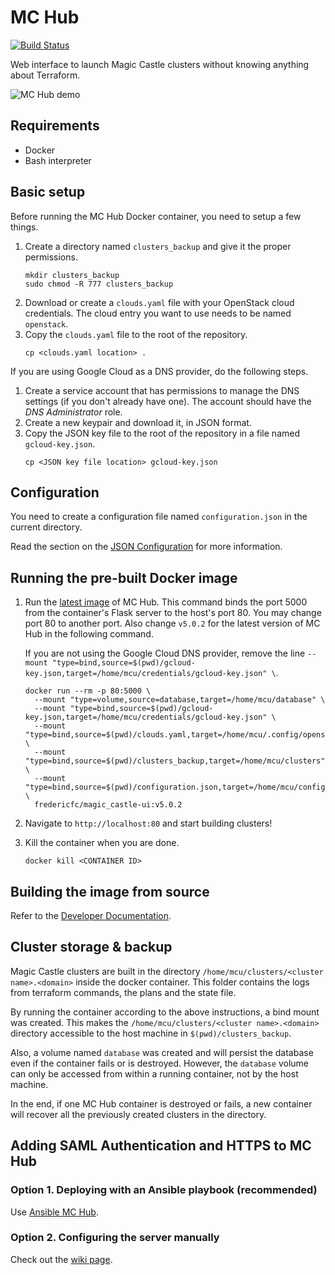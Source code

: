 # MC Hub

[![Build Status](https://travis-ci.com/ComputeCanada/magic_castle-ui.svg?branch=master)](https://travis-ci.com/ComputeCanada/magic_castle-ui)

Web interface to launch Magic Castle clusters without knowing anything about Terraform.

![MC Hub demo](./demo/demo.gif)

## Requirements

- Docker
- Bash interpreter

## Basic setup

Before running the MC Hub Docker container, you need to setup a few things.

1. Create a directory named `clusters_backup` and give it the proper permissions.
   ```
   mkdir clusters_backup
   sudo chmod -R 777 clusters_backup
   ```
2. Download or create a `clouds.yaml` file with your OpenStack cloud credentials. The cloud entry you want to use needs to be named `openstack`.
3. Copy the `clouds.yaml` file to the root of the repository.
   ```
   cp <clouds.yaml location> .
   ```

If you are using Google Cloud as a DNS provider, do the following steps.

1. Create a service account that has permissions to manage the DNS settings (if you don't already have one). The account should have the _DNS Administrator_ role.
2. Create a new keypair and download it, in JSON format.
3. Copy the JSON key file to the root of the repository in a file named `gcloud-key.json`.
   ```
   cp <JSON key file location> gcloud-key.json
   ```

## Configuration

You need to create a configuration file named `configuration.json` in the current directory.

Read the section on the [JSON Configuration](./docs/configuration.md) for more information.

## Running the pre-built Docker image

1. Run the [latest image](https://hub.docker.com/repository/docker/fredericfc/magic_castle-ui) of MC Hub. This command binds the port 5000 from the container's Flask server to the host's port 80. You may change port 80 to another port. Also change `v5.0.2` for the latest version of MC Hub in the following command.
   
   If you are not using the Google Cloud DNS provider, remove the line `--mount "type=bind,source=$(pwd)/gcloud-key.json,target=/home/mcu/credentials/gcloud-key.json" \`.

   ```shell script
   docker run --rm -p 80:5000 \
     --mount "type=volume,source=database,target=/home/mcu/database" \
     --mount "type=bind,source=$(pwd)/gcloud-key.json,target=/home/mcu/credentials/gcloud-key.json" \
     --mount "type=bind,source=$(pwd)/clouds.yaml,target=/home/mcu/.config/openstack/clouds.yaml" \
     --mount "type=bind,source=$(pwd)/clusters_backup,target=/home/mcu/clusters" \
     --mount "type=bind,source=$(pwd)/configuration.json,target=/home/mcu/configuration.json" \
     fredericfc/magic_castle-ui:v5.0.2
   ```

2. Navigate to `http://localhost:80` and start building clusters!
3. Kill the container when you are done.
   ```
   docker kill <CONTAINER ID>
   ```

## Building the image from source

Refer to the [Developer Documentation](./docs/developers.md).

## Cluster storage & backup

Magic Castle clusters are built in the directory `/home/mcu/clusters/<cluster name>.<domain>` inside the
docker container.
This folder contains the logs from terraform commands, the plans and the state file.

By running the container according to the above instructions, a bind mount was created. This
makes the `/home/mcu/clusters/<cluster name>.<domain>` directory accessible to the host machine in
`$(pwd)/clusters_backup`.

Also, a volume named `database` was created and will persist the database even if the container fails or is destroyed. However, the `database` volume can only be accessed from within a running container, not by the host machine.

In the end, if one MC Hub container is destroyed or fails, a new container will recover all the previously
created clusters in the directory.

## Adding SAML Authentication and HTTPS to MC Hub

### Option 1. Deploying with an Ansible playbook (recommended)

Use [Ansible MC Hub](https://github.com/ComputeCanada/ansible-mcui).

### Option 2. Configuring the server manually

Check out the [wiki page](https://github.com/ComputeCanada/magic_castle-ui/wiki/Adding-SAML-Authentication-and-HTTPS-to-Magic-Castle-UI).
